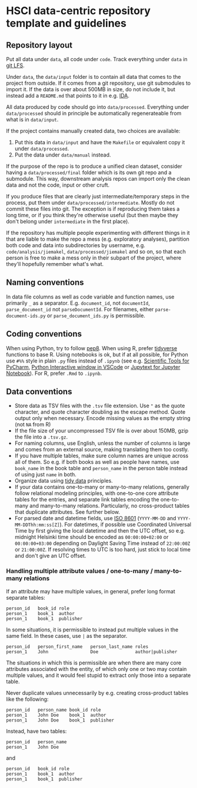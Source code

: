# HSCI data-centric repository template and guidelines

## Repository layout

Put all data under `data`, all code under `code`. Track everything under `data` in [git LFS](https://git-lfs.github.com/).

Under `data`, the `data/input` folder is to contain all data that comes to the project from outside. If it comes from a git repository, use git submodules to import it. If the data is over about 500MB in size, do not include it, but instead add a `README.md` that points to it in e.g. [IDA](http://ida.fairdata.fi/).

All data produced by code should go into `data/processed`. Everything under `data/processed` should in principle be automatically regenerateable from what is in `data/input`.

If the project contains manually created data, two choices are available:

1. Put this data in `data/input` and have the `Makefile` or equivalent copy it under `data/processed`.
2. Put the data under `data/manual` instead.

If the purpose of the repo is to produce a unified clean dataset, consider having a `data/processed/final` folder which is its own git repo and a submodule. This way, downstream analysis repos can import only the clean data and not the code, input or other cruft.

If you produce files that are clearly just intermediate/temporary steps in the process, put them under `data/processed/intermediate`. Mostly do not commit these files into git. The exception is if reproducing them takes a long time, or if you think they're otherwise useful (but then maybe they don't belong under `intermediate` in the first place).

If the repository has multiple people experimenting with different things in it that are liable to make the repo a mess (e.g. exploratory analyses), partition both code and data into subdirectories by username, e.g. `code/analysis/jiemakel`, `data/processed/jiemakel` and so on, so that each person is free to make a mess only in their subpart of the project, where they'll hopefully remember what's what.

## Naming conventions

In data file columns as well as code variable and function names, use primarily `_` as a separator. E.g. `document_id`, not `documentId`, `parse_document_id` not `parseDocumentId`. For filenames, either `parse-document-ids.py` or `parse_document_ids.py` is permissible.

## Coding conventions

When using Python, try to follow [pep8](https://www.python.org/dev/peps/pep-0008/). When using R, prefer [tidyverse](https://www.tidyverse.org/packages/) functions to base R. Using notebooks is ok, but if at all possible, for Python use `#%%` style in plain `.py` files instead of `.ipynb` (see e.g. [Scientific Tools for PyCharm](https://www.jetbrains.com/pycharm/features/scientific_tools.html), [Python Interactive window in VSCode](https://code.visualstudio.com/docs/python/jupyter-support-py) or [Jupytext for Jupyter Notebook](https://github.com/mwouts/jupytext)). For R, prefer `.Rmd` to `.ipynb`.

## Data conventions

- Store data as TSV files with the `.tsv` file extension. Use `"` as the quote character, and quote character doubling as the escape method. Quote output only when necessary. Encode missing values as the empty string (not `NA` from R)
- If the file size of your uncompressed TSV file is over about 150MB, gzip the file into a `.tsv.gz`.
- For naming columns, use English, unless the number of columns is large and comes from an external source, making translating them too costly.
- If you have multiple tables, make sure column names are unique across all of them. So e.g. if both books as well as people have names, use `book_name` in the book table and `person_name` in the person table instead of using just `name` in both.
- Organize data using [tidy data](https://cran.r-project.org/web/packages/tidyr/vignettes/tidy-data.html) principles.
- If your data contains one-to-many or many-to-many relations, generally follow relational modeling principles, with one-to-one core attribute tables for the entries, and separate link tables encoding the one-to-many and many-to-many relations. Particularly, no cross-product tables that duplicate attributes. See further below.
- For parsed date and datetime fields, use [ISO 8601](https://en.wikipedia.org/wiki/ISO_8601) (`YYYY-MM-DD` and `YYYY-MM-DDThh:mm:ss[Z]`). For datetimes, if possible use Coordinated Universal Time by first giving the local datetime and then the UTC offset, so e.g. midnight Helsinki time should be encoded as `00:00:00+02:00` or `00:00:00+03:00` depending on Daylight Saving Time instead of `22:00:00Z` or `21:00:00Z`. If resolving times to UTC is too hard, just stick to local time and don't give an UTC offset.

### Handling multiple attribute values / one-to-many / many-to-many relations

If an attribute may have multiple values, in general, prefer long format separate tables:

```tsv
person_id   book_id role
person_1    book_1  author
person_1    book_1  publisher
```

In some situations, it is permissible to instead put multiple values in the same field. In these cases, use `|` as the separator.

```tsv
person_id   person_first_name   person_last_name roles
person_1    John                Doe              author|publisher
```

The situations in which this is permissible are when there are many core attributes associated with the entity, of which only one or two may contain multiple values, and it would feel stupid to extract only those into a separate table.

Never duplicate values unnecessarily by e.g. creating cross-product tables like the following:

```tsv
person_id   person_name book_id role
person_1    John Doe    book_1  author
person_1    John Doe    book_1  publisher
```

Instead, have two tables:

```tsv
person_id   person_name
person_1    John Doe
```

and

```tsv
person_id   book_id role
person_1    book_1  author
person_1    book_1  publisher
```
